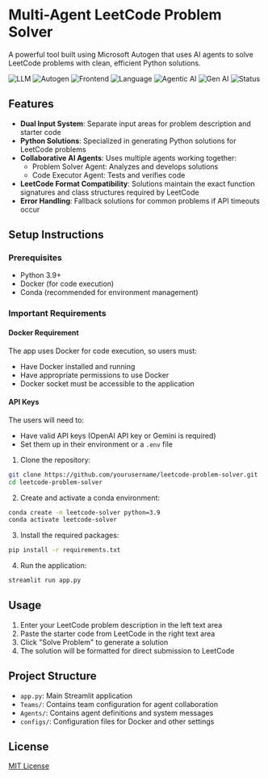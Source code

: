 # Multi-Agent LeetCode Problem Solver

A powerful tool built using Microsoft Autogen that uses AI agents to solve LeetCode problems with clean, efficient Python solutions.

![LLM](https://img.shields.io/badge/LLM-OpenAI-black?style=flat-square)
![Autogen](https://img.shields.io/badge/Framework-Autogen-orange?style=flat-square)
![Frontend](https://img.shields.io/badge/Frontend-Streamlit-FF4B4B?style=flat-square)
![Language](https://img.shields.io/badge/Language-Python-3776AB?style=flat-square)
![Agentic AI](https://img.shields.io/badge/Tech-Agentic_AI-blue?style=flat-square)
![Gen AI](https://img.shields.io/badge/Type-Gen_AI-purple?style=flat-square)
![Status](https://img.shields.io/badge/Status-Completed-brightgreen?style=flat-square)


## Features

- **Dual Input System**: Separate input areas for problem description and starter code
- **Python Solutions**: Specialized in generating Python solutions for LeetCode problems
- **Collaborative AI Agents**: Uses multiple agents working together:
  - Problem Solver Agent: Analyzes and develops solutions
  - Code Executor Agent: Tests and verifies code
- **LeetCode Format Compatibility**: Solutions maintain the exact function signatures and class structures required by LeetCode
- **Error Handling**: Fallback solutions for common problems if API timeouts occur

## Setup Instructions

### Prerequisites
- Python 3.9+
- Docker (for code execution)
- Conda (recommended for environment management)

### Important Requirements

#### Docker Requirement
The app uses Docker for code execution, so users must:
- Have Docker installed and running
- Have appropriate permissions to use Docker
- Docker socket must be accessible to the application

#### API Keys
The users will need to:
- Have valid API keys (OpenAI API key or Gemini is required)
- Set them up in their environment or a `.env` file

  
1. Clone the repository:
```bash
git clone https://github.com/yourusername/leetcode-problem-solver.git
cd leetcode-problem-solver
```

2. Create and activate a conda environment:
```bash
conda create -n leetcode-solver python=3.9
conda activate leetcode-solver
```

3. Install the required packages:
```bash
pip install -r requirements.txt
```

4. Run the application:
```bash
streamlit run app.py
```
## Usage

1. Enter your LeetCode problem description in the left text area
2. Paste the starter code from LeetCode in the right text area
3. Click "Solve Problem" to generate a solution
4. The solution will be formatted for direct submission to LeetCode

## Project Structure

- `app.py`: Main Streamlit application
- `Teams/`: Contains team configuration for agent collaboration
- `Agents/`: Contains agent definitions and system messages
- `configs/`: Configuration files for Docker and other settings

## License

[MIT License](LICENSE)
